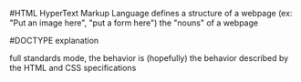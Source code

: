 #HTML
HyperText Markup Language
defines a structure of a webpage (ex: "Put an image here", "put a form here")
the "nouns" of a webpage
 
#DOCTYPE explanation

full standards mode, the behavior is (hopefully) the behavior described by the HTML and CSS specifications
